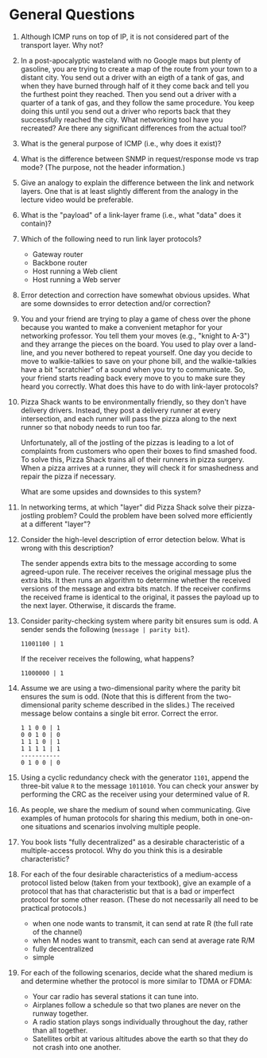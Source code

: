 # General Questions

1. Although ICMP runs on top of IP,
   it is not considered part of the transport layer.
   Why not?

2. In a post-apocalyptic wasteland with no Google maps but plenty of gasoline,
   you are trying to create a map of the route from your town to a distant
   city.
   You send out a driver with an eigth of a tank of gas,
   and when they have burned through half of it they come back and tell you
   the furthest point they reached.
   Then you send out a driver with a quarter of a tank of gas,
   and they follow the same procedure.
   You keep doing this until you send out a driver who reports back that they
   successfully reached the city.
   What networking tool have you recreated?
   Are there any significant differences from the actual tool?

3. What is the general purpose of ICMP
   (i.e., why does it exist)?

4. What is the difference between SNMP in request/response mode vs trap mode?
   (The purpose, not the header information.)

5. Give an analogy to explain the difference between the link and network
   layers.
   One that is at least slightly different from the analogy in the lecture
   video would be preferable.

6. What is the "payload" of a link-layer frame
   (i.e., what "data" does it contain)?

7. Which of the following need to run link layer protocols?
    * Gateway router
    * Backbone router
    * Host running a Web client
    * Host running a Web server

8. Error detection and correction have somewhat obvious upsides.
   What are some downsides to error detection and/or correction?

9. You and your friend are trying to play a game of chess over the phone
   because you wanted to make a convenient metaphor for your networking
   professor.
   You tell them your moves (e.g., "knight to A-3") and they arrange the
   pieces on the board.
   You used to play over a land-line,
   and you never bothered to repeat yourself.
   One day you decide to move to walkie-talkies to save on your phone bill,
   and the walkie-talkies have a bit "scratchier" of a sound when you try to
   communicate.
   So, your friend starts reading back every move to you to make sure they
   heard you correctly.
   What does this have to do with link-layer protocols?

10. Pizza Shack wants to be environmentally friendly,
    so they don't have delivery drivers.
    Instead, they post a delivery runner at every intersection,
    and each runner will pass the pizza along to the next runner so that nobody
    needs to run too far.

    Unfortunately, all of the jostling of the pizzas is leading to a lot of
    complaints from customers who open their boxes to find smashed food.
    To solve this,
    Pizza Shack trains all of their runners in pizza surgery.
    When a pizza arrives at a runner,
    they will check it for smashedness and repair the pizza if necessary.

    What are some upsides and downsides to this system?

11. In networking terms,
    at which "layer" did Pizza Shack solve their pizza-jostling problem?
    Could the problem have been solved more efficiently at a different
    "layer"?
    <!--
    how would different layers have come into play in the previous example?
    -->

12. Consider the high-level description of error detection below.
    What is wrong with this description?

    The sender appends extra bits to the message according to some agreed-upon
    rule.
    The receiver receives the original message plus the extra bits.
    It then runs an algorithm to determine whether the received versions of the
    message and extra bits match.
    If the receiver confirms the received frame is identical to the original,
    it passes the payload up to the next layer.
    Otherwise, it discards the frame.

13. Consider parity-checking system where parity bit ensures sum is odd.
    A sender sends the following (`message | parity bit`).

    ```
    11001100 | 1
    ```

    If the receiver receives the following, what happens?

    ```
    11000000 | 1
    ````

14. Assume we are using a two-dimensional parity where the parity bit ensures
    the sum is odd.
    (Note that this is different from the two-dimensional parity scheme
    described in the slides.)
    The received message below contains a single bit error.
    Correct the error.

    ```
    1 1 0 0 | 1
    0 0 1 0 | 0
    1 1 1 0 | 1
    1 1 1 1 | 1
    -----------
    0 1 0 0 | 0
    ```

15. Using a cyclic redundancy check with the generator `1101`,
    append the three-bit value `R` to the message `1011010`.
    You can check your answer by performing the CRC as the receiver using your
    determined value of R.

    <!--
    Compute R:
    ```
              1100 100
    1101 | 1011010 000
           1101
            1100
            1101
             0011
             0000
              0110
              0000
               110 0
               110 1
                00 10
                00 00
                 0 100
                 0 000
                   100  <-- answer
    ```

    Check:
    ```
              1100 100
    1101 | 1011010 100
           1101
            1100
            1101
             0011
             0000
              0110
              0000
               110 1
               110 1
                00 00
                00 00
                 0 000
                 0 000
                   000  <-- verified
    ```
    -->

16. As people, we share the medium of sound when communicating.
    Give examples of human protocols for sharing this medium,
    both in one-on-one situations and scenarios involving multiple people.

17. You book lists "fully decentralized" as a desirable characteristic of
    a multiple-access protocol.
    Why do you think this is a desirable characteristic?

18. For each of the four desirable characteristics of a medium-access protocol
    listed below
    (taken from your textbook),
    give an example of a protocol that has that characteristic but that is
    a bad or imperfect protocol for some other reason.
    (These do not necessarily all need to be practical protocols.)
    * when one node wants to transmit,
      it can send at rate R (the full rate of the channel)
    * when M nodes want to transmit,
      each can send at average rate R/M
    * fully decentralized
    * simple

19. For each of the following scenarios,
    decide what the shared medium is and determine whether the protocol is more
    similar to TDMA or FDMA:
    * Your car radio has several stations it can tune into.
    * Airplanes follow a schedule so that two planes are never on the runway
      together.
    * A radio station plays songs individually throughout the day,
      rather than all together.
    * Satellites orbit at various altitudes above the earth so that they do not
      crash into one another.
